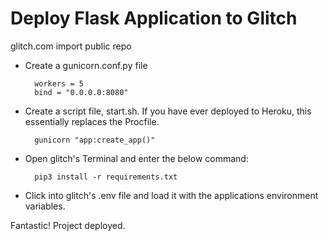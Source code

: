 # Deploy Flask Application to Glitch #

glitch.com
import public repo

- Create a gunicorn.conf.py file

        workers = 5
        bind = "0.0.0.0:8080"
- Create a script file, start.sh. If you have ever deployed to Heroku, this essentially replaces the Procfile.

        gunicorn "app:create_app()"
- Open glitch's Terminal and enter the below command:

        pip3 install -r requirements.txt
- Click into glitch's .env file and load it with the applications environment variables.

Fantastic! Project deployed.
